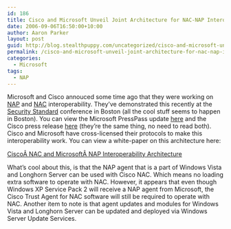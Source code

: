 ```yaml
---
id: 186
title: Cisco and Microsoft Unveil Joint Architecture for NAC-NAP Interoperability
date: 2006-09-06T16:50:00+10:00
author: Aaron Parker
layout: post
guid: http://blog.stealthpuppy.com/uncategorized/cisco-and-microsoft-unveil-joint-architecture-for-nac-nap-interoperability
permalink: /cisco-and-microsoft-unveil-joint-architecture-for-nac-nap-interoperability/
categories:
  - Microsoft
tags:
  - NAP
---
```

Microsoft and Cisco annouced some time ago that they were working on [NAP](http://www.microsoft.com/nap) and [NAC](http://www.cisco.com/go/nac) interoperability. They&#8217;ve demonstrated this recently at the [Security Standard](http://www.thesecuritystandard.net/) conference in Boston (all the cool stuff seems to happen in Boston). You can view the Microsoft PressPass update [here](http://www.microsoft.com/presspass/press/2006/sep06/09-06SecStandardNACNAPPR.mspx) and the Cisco press release [here](http://newsroom.cisco.com/dlls/2006/prod_090606.html?CMP=ILC-001) (they&#8217;re the same thing, no need to read both). Cisco and Microsoft have cross-licensed their protocols to make this interoperability work. You can view a white-paper on this architecture here:

[CiscoÂ NAC and MicrosoftÂ NAP Interoperability Architecture](http://download.microsoft.com/download/d/0/8/d08df717-d752-4fa2-a77a-ab29f0b29266/NAC-NAP_Whitepaper.pdf)

What&#8217;s cool about this, is that the NAP agent that is a part of Windows Vista and Longhorn Server can be used with Cisco NAC. Which means no loading extra software to operate with NAC. However, it appears that even though Windows XP Service Pack 2 will receive a NAP agent from Microsoft, the Cisco Trust Agent for NAC software will still be required to operate with NAC. Another item to note is that agent updates and modules for Windows Vista and Longhorn Server can be updated and deployed via Windows Server Update Services.